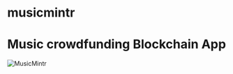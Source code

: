 # musicmintr

# Music crowdfunding Blockchain App

![MusicMintr](https://i.ibb.co/k6pj0Qt/htum-6.png)
